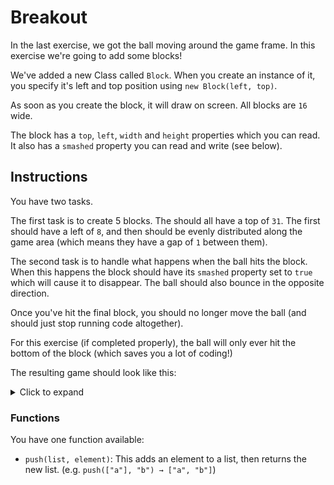 # Breakout

In the last exercise, we got the ball moving around the game frame.
In this exercise we're going to add some blocks!

We've added a new Class called `Block`.
When you create an instance of it, you specify it's left and top position using `new Block(left, top)`.

As soon as you create the block, it will draw on screen.
All blocks are `16` wide.

The block has a `top`, `left`, `width` and `height` properties which you can read. It also has a `smashed` property you can read and write (see below).

## Instructions

You have two tasks.

The first task is to create 5 blocks.
The should all have a top of `31`.
The first should have a left of `8`, and then should be evenly distributed along the game area (which means they have a gap of `1` between them).

The second task is to handle what happens when the ball hits the block.
When this happens the block should have its `smashed` property set to `true` which will cause it to disappear.
The ball should also bounce in the opposite direction.

Once you've hit the final block, you should no longer move the ball (and should just stop running code altogether).

For this exercise (if completed properly), the ball will only ever hit the bottom of the block (which saves you a lot of coding!)

The resulting game should look like this:

<details><summary>Click to expand</summary>

<img src="https://assets.exercism.org/bootcamp/graphics/breakout-smashing-blocks.gif" style="width: 100%; max-width:400px;margin-top:10px;margin-bottom:20px;border:1px solid #ddd;border-radius:5px"/>
</details>

### Functions

You have one function available:

- `push(list, element)`: This adds an element to a list, then returns the new list. (e.g. `push(["a"], "b") → ["a", "b"]`)
